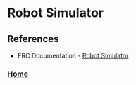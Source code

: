 # Robot Simulator

## References
- FRC Documentation - [Robot Simulator](https://docs.wpilib.org/en/stable/docs/software/wpilib-tools/robot-simulation/index.html)

<h3><span style="float:left">
<a href="../index">Home</a></span>
